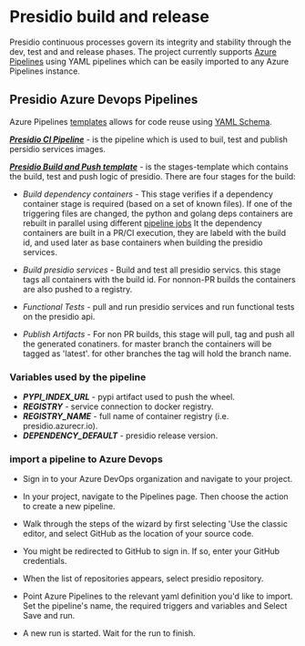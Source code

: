 # Presidio build and release

Presidio continuous processes govern its integrity and stability through the dev, test and and release phases.
The project currently supports [Azure Pipelines](https://azure.microsoft.com/en-us/services/devops/pipelines/) using YAML pipelines which can be easily imported to any Azure Pipelines instance.

## Presidio Azure Devops Pipelines

Azure Pipelines [templates](https://docs.microsoft.com/en-us/azure/devops/pipelines/process/templates?view=azure-devops) allows for code reuse using [YAML Schema](https://docs.microsoft.com/en-us/azure/devops/pipelines/yaml-schema?view=azure-devops&tabs=schema).

***[Presidio CI Pipeline](../pipelines/CI-presidio.yaml)*** - is the pipeline which is used to buil, test and  publish persidio services images.

***[Presidio Build and Push template](../pipelines/templates/build-test-publish.yaml)*** - is the stages-template which contains the build, test and push logic of presidio. There are four stages for the build:

- *Build dependency containers* - This stage verifies if a dependency container stage is required (based on a set of known files). If one of the triggering files are changed, the python and golang deps containers are rebuilt in parallel using different [pipeline jobs](https://docs.microsoft.com/en-us/azure/devops/pipelines/process/phases?view=azure-devops&tabs=yaml)
    It the dependency containers are built in a PR/CI execution, they are labeld with the build id, and used later as base containers when building the presidio services.

- *Build presidio services* - Build and test all presidio servics. this stage tags all containers with the build id. For nonnon-PR builds the containers are also pushed to a registry.

- *Functional Tests* - pull and run presidio services and run functional tests on the presidio api.

- *Publish Artifacts* - For non PR builds, this stage will pull, tag and push all the generated conatiners. for master branch the containers will be tagged as 'latest'. for other branches the tag will hold the branch name.

### Variables used by the pipeline

* ***PYPI_INDEX_URL*** - pypi artifact used to push the wheel.
* ***REGISTRY*** - service connection to docker registry.
* ***REGISTRY_NAME*** - full name of container registry (i.e. presidio.azurecr.io).
* ***DEPENDENCY_DEFAULT*** - presidio release version.


### import a pipeline to Azure Devops

* Sign in to your Azure DevOps organization and navigate to your project.

* In your project, navigate to the Pipelines page. Then choose the action to create a new pipeline.

* Walk through the steps of the wizard by first selecting 'Use the classic editor, and select GitHub as the location of your source code.

* You might be redirected to GitHub to sign in. If so, enter your GitHub credentials.

* When the list of repositories appears, select presidio repository.

* Point Azure Pipelines to the relevant yaml definition you'd like to import. Set the pipeline's name, the required triggers and variables and Select Save and run.

* A new run is started. Wait for the run to finish.